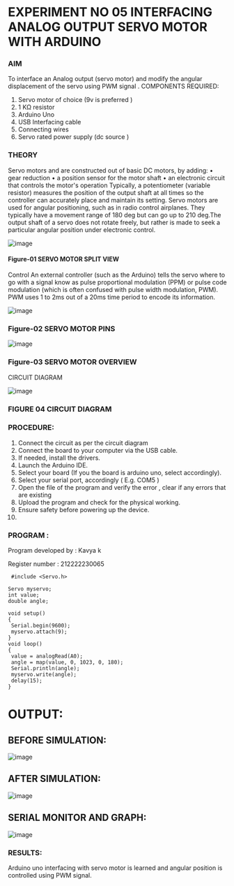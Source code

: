 # EXPERIMENT NO 05 INTERFACING ANALOG OUTPUT SERVO MOTOR WITH ARDUINO

### AIM
To interface an Analog output (servo motor) and modify the angular displacement of the servo using PWM signal .
COMPONENTS REQUIRED:
1.	Servo motor of choice (9v is preferred )
2.	1 KΩ resistor 
3.	Arduino Uno 
4.	USB Interfacing cable 
5.	Connecting wires 
6.	Servo rated power supply (dc source )


### THEORY
Servo motors and are constructed out of basic DC motors, by adding:
•	 gear reduction
•	 a position sensor for the motor shaft
•	 an electronic circuit that controls the motor's operation
Typically, a potentiometer (variable resistor) measures the position of the output shaft at all times so the controller can accurately place and maintain its setting.
Servo motors are used for angular positioning, such as in radio control airplanes.  They typically have a movement range of 180 deg but can go up to 210 deg.The output shaft of a servo does not rotate freely, but rather is made to seek a particular angular position under electronic control. 

![image](https://user-images.githubusercontent.com/36288975/163544439-1f477927-fcd4-42f0-9ce4-c863fdbf1210.png)

#### Figure-01 SERVO MOTOR SPLIT VIEW 
Control 
An external controller (such as the Arduino) tells the servo where to go with a signal know as pulse proportional modulation (PPM) or pulse code modulation (which is often confused with pulse width modulation, PWM). PWM uses 1 to 2ms out of a 20ms time period to encode its information.
 
 
 ![image](https://user-images.githubusercontent.com/36288975/163544482-3027136f-7135-4f3d-a23f-8dc2fe04194d.png)

### Figure-02 SERVO MOTOR PINS

 ![image](https://user-images.githubusercontent.com/36288975/163544513-ca497421-e6ba-4f91-871f-5cfba77f22a8.png)


### Figure-03 SERVO MOTOR OVERVIEW 

CIRCUIT DIAGRAM
 
 ![image](https://user-images.githubusercontent.com/36288975/163544618-6eb8a7b5-7f1a-428a-8d9f-fd899b145efb.png)

### FIGURE 04 CIRCUIT DIAGRAM
### PROCEDURE:
1.	Connect the circuit as per the circuit diagram 
2.	Connect the board to your computer via the USB cable.
3.	If needed, install the drivers.
4.	Launch the Arduino IDE.
5.	Select your board (If you the board is arduino uno, select accordingly).
6.	Select your serial port, accordingly ( E.g. COM5 )
7.	Open the file of the program  and verify the error , clear if any errors that are existing 
8.	Upload the program and check for the physical working. 
9.	Ensure safety before powering up the device.
10.	
### PROGRAM :

Program developed by : Kavya k

Register number : 212222230065

```
 #include <Servo.h>

Servo myservo;
int value;
double angle;

void setup()
{
 Serial.begin(9600);
 myservo.attach(9);
}
void loop()
{
 value = analogRead(A0);
 angle = map(value, 0, 1023, 0, 180);
 Serial.println(angle);
 myservo.write(angle);
 delay(15);
}
```
# OUTPUT:
## BEFORE SIMULATION:
![image](https://github.com/kavyasenthamarai/EXPERIMENT-NO--05-INTERFACING-ANALOG-OUTPUT-SERVO-MOTOR-WITH-ARDUINO-/assets/118668727/c207d18b-f803-4ef4-8d64-aa6ec644f6ff)
## AFTER SIMULATION:
![image](https://github.com/kavyasenthamarai/EXPERIMENT-NO--05-INTERFACING-ANALOG-OUTPUT-SERVO-MOTOR-WITH-ARDUINO-/assets/118668727/263ddb3c-4b06-4481-af8e-0c712b5e8672)

## SERIAL MONITOR AND GRAPH:
![image](https://github.com/kavyasenthamarai/EXPERIMENT-NO--05-INTERFACING-ANALOG-OUTPUT-SERVO-MOTOR-WITH-ARDUINO-/assets/118668727/257e0ad8-a51b-43db-bcbf-82f033e15196)

### RESULTS: 
Arduino uno interfacing with servo motor is learned and angular position is controlled using PWM signal.
